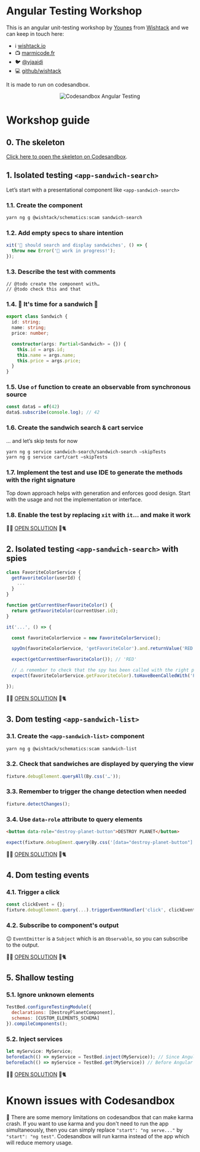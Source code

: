 # Angular Testing Workshop

This is an angular unit-testing workshop by [Younes](https://twitter.com/yjaaidi) from [Wishtack](https://wishtack.io) and we can keep in touch here:

- ℹ️ [wishtack.io](https://wishtack.io)
- 📺 [marmicode.fr](https://marmicode.fr)
- 🐦 [@yjaaidi](https://twitter.com/yjaaidi)
- 💻 [github/wishtack](https://github.com/wishtack)

It is made to run on codesandbox.

<p align="center">
    <img src="https://github.com/wishtack/codesandbox-angular-testing/raw/master/screenshot.png" alt="Codesandbox Angular Testing">
</p>

# Workshop guide

## 0. The skeleton

[Click here to open the skeleton on Codesandbox](https://codesandbox.io/s/github/wishtack/workshop-angular-testing/tree/0-skeleton).

## 1. Isolated testing `<app-sandwich-search>`

Let’s start with a presentational component like `<app-sandwich-search>`

### 1.1. Create the component

```sh
yarn ng g @wishtack/schematics:scam sandwich-search
```

### 1.2. Add empty specs to share intention

```js
xit('🚧 should search and display sandwiches', () => {
  throw new Error('🚧 work in progress!');
});
```

### 1.3. Describe the test with comments

```
// @todo create the component with…
// @todo check this and that
```

### 1.4. 🎁 It's time for a sandwich 🍔

```typescript
export class Sandwich {
  id: string;
  name: string;
  price: number;

  constructor(args: Partial<Sandwich> = {}) {
    this.id = args.id;
    this.name = args.name;
    this.price = args.price;
  }
}
```

### 1.5. Use `of` function to create an observable from synchronous source 

```js
const data$ = of(42)
data$.subscribe(console.log); // 42
```

### 1.6. Create the sandwich search & cart service

… and let’s skip tests for now
```sh
yarn ng g service sandwich-search/sandwich-search —skipTests
yarn ng g service cart/cart —skipTests
```

### 1.7. Implement the test and use IDE to generate the methods with the right signature
Top down approach helps with generation and enforces good design.
Start with the usage and not the implementation or interface.

### 1.8. Enable the test by replacing `xit` with `it`... and make it work

🛑🤔 [OPEN SOLUTION](https://codesandbox.io/s/github/wishtack/workshop-angular-testing/tree/1-isolated-testing-sandwich-search) 👅🐈 

## 2. Isolated testing `<app-sandwich-search>` with spies

```js
class FavoriteColorService {
  getFavoriteColor(userId) {
    ...
  }
}

function getCurrentUserFavoriteColor() {
  return getFavoriteColor(currentUser.id);
}

it('...', () => {

  const favoriteColorService = new FavoriteColorService();

  spyOn(favoriteColorService, 'getFavoriteColor').and.returnValue('RED');

  expect(getCurrentUserFavoriteColor()); // 'RED'

  // ⚠️ remember to check that the spy has been called with the right parameters
  expect(favoriteColorService.getFavoriteColor).toHaveBeenCalledWith('FOO'); // FAIL! Was called with `undefined` instead of FOO

});
```

🛑🤔 [OPEN SOLUTION](https://codesandbox.io/s/github/wishtack/workshop-angular-testing/tree/2-isolated-testing-sandwich-search-with-spies) 👅🐈

## 3. Dom testing `<app-sandwich-list>`

### 3.1. Create the `<app-sandwich-list>` component
```sh
yarn ng g @wishtack/schematics:scam sandwich-list
```

### 3.2. Check that sandwiches are displayed by querying the view
```js
fixture.debugElement.queryAll(By.css('…'));
```

### 3.3. Remember to trigger the change detection when needed
```js
fixture.detectChanges();
```

### 3.4. Use `data-role` attribute to query elements
```html
<button data-role="destroy-planet-button">DESTROY PLANET</button>
```

```js
expect(fixture.debugEment.query(By.css('[data="destroy-planet-button"]'))).toBeNull(); // 😰
```

🛑🤔 [OPEN SOLUTION](https://codesandbox.io/s/github/wishtack/workshop-angular-testing/tree/3-dom-testing-sandwich-list) 👅🐈

## 4. Dom testing events

### 4.1. Trigger a click
```js
const clickEvent = {};
fixture.debugElement.query(...).triggerEventHandler('click', clickEvent);
```

### 4.2. Subscribe to component's output

😉 `EventEmitter` is a `Subject` which is an `Observable`, so you can subscribe to the output.

🛑🤔 [OPEN SOLUTION](https://codesandbox.io/s/github/wishtack/workshop-angular-testing/tree/4-dom-testing-sandwich-list-events) 👅🐈

## 5. Shallow testing 

### 5.1. Ignore unknown elements
```js
TestBed.configureTestingModule({
  declarations: [DestroyPlanetComponent],
  schemas: [CUSTOM_ELEMENTS_SCHEMA]
}).compileComponents();
```

### 5.2. Inject services
```js
let myService: MyService;
beforeEach(() => myService = TestBed.inject(MyService)); // Since Angular 9
beforeEach(() => myService = TestBed.get(MyService)) // Before Angular 9
```

🛑🤔 [OPEN SOLUTION](https://codesandbox.io/s/github/wishtack/workshop-angular-testing/tree/5-shallow-testing-sandwich-search) 👅🐈

# Known issues with Codesandbox
🐞 There are some memory limitations on codesandbox that can make karma crash.
If you want to use karma and you don't need to run the app simultaneously, then you can simply replace `"start": "ng serve..."` by `"start": "ng test"`.
Codesandbox will run karma instead of the app which will reduce memory usage.

